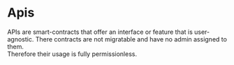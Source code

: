# Apis

APIs are smart-contracts that offer an interface or feature that is user-agnostic. There contracts are not migratable and have no admin assigned to them.  
Therefore their usage is fully permissionless.
